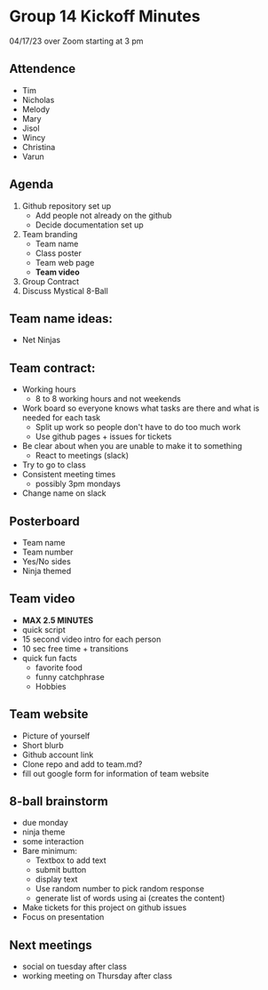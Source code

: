 # Group 14 Kickoff Minutes
04/17/23 over Zoom starting at 3 pm

## Attendence
- Tim
- Nicholas
- Melody
- Mary
- Jisol
- Wincy
- Christina
- Varun

## Agenda

1. Github repository set up
    - Add people not already on the github
    - Decide documentation set up
2. Team branding
    - Team name
    - Class poster
    - Team web page
    - __Team video__
3. Group Contract
4. Discuss Mystical 8-Ball

## Team name ideas:
- Net Ninjas

## Team contract:
- Working hours
    - 8 to 8 working hours and not weekends
- Work board so everyone knows what tasks are there and what is needed for each task
    - Split up work so people don't have to do too much work
    - Use github pages + issues for tickets
- Be clear about when you are unable to make it to something
    - React to meetings (slack)
- Try to go to class
- Consistent meeting times
    - possibly 3pm mondays
- Change name on slack

## Posterboard
- Team name
- Team number 
- Yes/No sides
- Ninja themed

## Team video
- __MAX 2.5 MINUTES__
- quick script
- 15 second video intro for each person
- 10 sec free time + transitions
- quick fun facts
    - favorite food
    - funny catchphrase
    - Hobbies

## Team website
- Picture of yourself
- Short blurb
- Github account link
- Clone repo and add to team.md?
- fill out google form for information of team website

## 8-ball brainstorm
- due monday
- ninja theme
- some interaction
- Bare minimum:
    - Textbox to add text
    - submit button
    - display text
    - Use random number to pick random response
    - generate list of words using ai (creates the content)
- Make tickets for this project on github issues
- Focus on presentation

## Next meetings
- social on tuesday after class
- working meeting on Thursday after class


